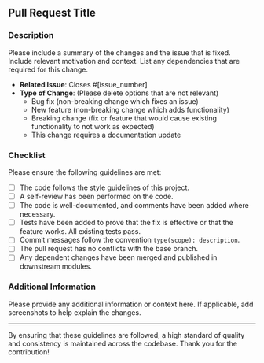## Pull Request Title

### Description

Please include a summary of the changes and the issue that is fixed. Include relevant motivation and context. List any dependencies that are required for this change.

- **Related Issue**: Closes #[issue_number]
- **Type of Change**: (Please delete options that are not relevant)
  - Bug fix (non-breaking change which fixes an issue)
  - New feature (non-breaking change which adds functionality)
  - Breaking change (fix or feature that would cause existing functionality to not work as expected)
  - This change requires a documentation update

### Checklist

Please ensure the following guidelines are met:

- [ ] The code follows the style guidelines of this project.
- [ ] A self-review has been performed on the code.
- [ ] The code is well-documented, and comments have been added where necessary.
- [ ] Tests have been added to prove that the fix is effective or that the feature works. All existing tests pass.
- [ ] Commit messages follow the convention `type(scope): description`.
- [ ] The pull request has no conflicts with the base branch.
- [ ] Any dependent changes have been merged and published in downstream modules.

### Additional Information

Please provide any additional information or context here. If applicable, add screenshots to help explain the changes.

---

By ensuring that these guidelines are followed, a high standard of quality and consistency is maintained across the codebase. Thank you for the contribution!
